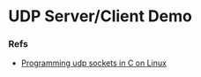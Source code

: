 UDP Server/Client Demo
======================

### Refs

* [Programming udp sockets in C on Linux][udp-sockets]



[udp-sockets]: http://www.binarytides.com/programming-udp-sockets-c-linux/
